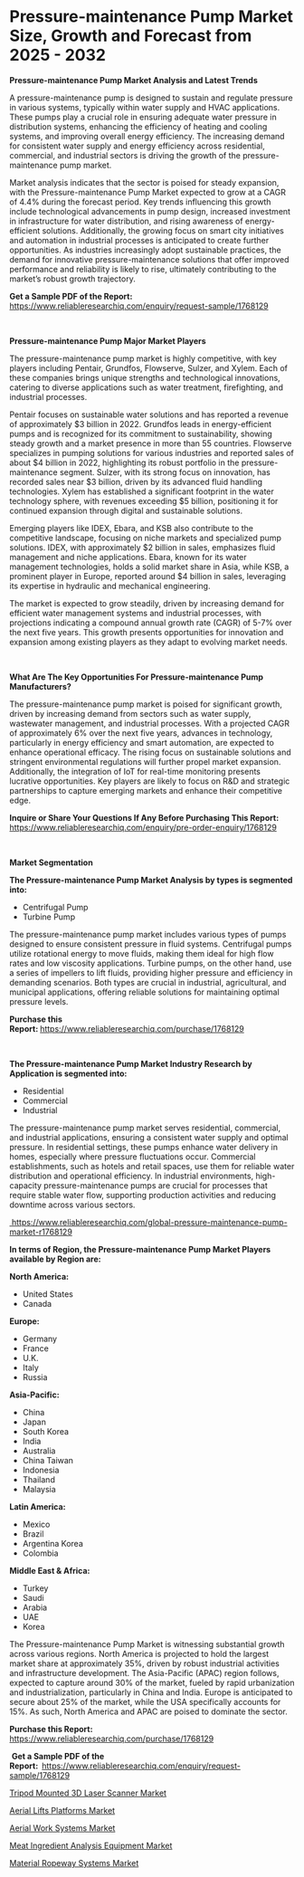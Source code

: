 <p><h1>Pressure-maintenance Pump Market Size, Growth and Forecast from 2025 - 2032</h1></p><p><strong>Pressure-maintenance Pump Market Analysis and Latest Trends</strong></p>
<p><p>A pressure-maintenance pump is designed to sustain and regulate pressure in various systems, typically within water supply and HVAC applications. These pumps play a crucial role in ensuring adequate water pressure in distribution systems, enhancing the efficiency of heating and cooling systems, and improving overall energy efficiency. The increasing demand for consistent water supply and energy efficiency across residential, commercial, and industrial sectors is driving the growth of the pressure-maintenance pump market. </p><p>Market analysis indicates that the sector is poised for steady expansion, with the Pressure-maintenance Pump Market expected to grow at a CAGR of 4.4% during the forecast period. Key trends influencing this growth include technological advancements in pump design, increased investment in infrastructure for water distribution, and rising awareness of energy-efficient solutions. Additionally, the growing focus on smart city initiatives and automation in industrial processes is anticipated to create further opportunities. As industries increasingly adopt sustainable practices, the demand for innovative pressure-maintenance solutions that offer improved performance and reliability is likely to rise, ultimately contributing to the market’s robust growth trajectory.</p></p>
<p><strong>Get a Sample PDF of the Report:&nbsp;</strong> <a href="https://www.reliableresearchiq.com/enquiry/request-sample/1768129?utm_campaign=1837&utm_medium=2&utm_source=Github&utm_content=ia&utm_term=11042025&utm_id=pressure-maintenance-pump">https://www.reliableresearchiq.com/enquiry/request-sample/1768129</a></p>
<p>&nbsp;</p>
<p><strong>Pressure-maintenance Pump Major Market Players</strong></p>
<p><p>The pressure-maintenance pump market is highly competitive, with key players including Pentair, Grundfos, Flowserve, Sulzer, and Xylem. Each of these companies brings unique strengths and technological innovations, catering to diverse applications such as water treatment, firefighting, and industrial processes.</p><p>Pentair focuses on sustainable water solutions and has reported a revenue of approximately $3 billion in 2022. Grundfos leads in energy-efficient pumps and is recognized for its commitment to sustainability, showing steady growth and a market presence in more than 55 countries. Flowserve specializes in pumping solutions for various industries and reported sales of about $4 billion in 2022, highlighting its robust portfolio in the pressure-maintenance segment. Sulzer, with its strong focus on innovation, has recorded sales near $3 billion, driven by its advanced fluid handling technologies. Xylem has established a significant footprint in the water technology sphere, with revenues exceeding $5 billion, positioning it for continued expansion through digital and sustainable solutions.</p><p>Emerging players like IDEX, Ebara, and KSB also contribute to the competitive landscape, focusing on niche markets and specialized pump solutions. IDEX, with approximately $2 billion in sales, emphasizes fluid management and niche applications. Ebara, known for its water management technologies, holds a solid market share in Asia, while KSB, a prominent player in Europe, reported around $4 billion in sales, leveraging its expertise in hydraulic and mechanical engineering.</p><p>The market is expected to grow steadily, driven by increasing demand for efficient water management systems and industrial processes, with projections indicating a compound annual growth rate (CAGR) of 5-7% over the next five years. This growth presents opportunities for innovation and expansion among existing players as they adapt to evolving market needs.</p></p>
<p>&nbsp;</p>
<p><strong>What Are The Key Opportunities For Pressure-maintenance Pump Manufacturers?</strong></p>
<p><p>The pressure-maintenance pump market is poised for significant growth, driven by increasing demand from sectors such as water supply, wastewater management, and industrial processes. With a projected CAGR of approximately 6% over the next five years, advances in technology, particularly in energy efficiency and smart automation, are expected to enhance operational efficacy. The rising focus on sustainable solutions and stringent environmental regulations will further propel market expansion. Additionally, the integration of IoT for real-time monitoring presents lucrative opportunities. Key players are likely to focus on R&D and strategic partnerships to capture emerging markets and enhance their competitive edge.</p></p>
<p><strong>Inquire or Share Your Questions If Any Before Purchasing This Report:</strong> <a href="https://www.reliableresearchiq.com/enquiry/pre-order-enquiry/1768129?utm_campaign=1837&utm_medium=2&utm_source=Github&utm_content=ia&utm_term=11042025&utm_id=pressure-maintenance-pump">https://www.reliableresearchiq.com/enquiry/pre-order-enquiry/1768129</a></p>
<p>&nbsp;</p>
<p><strong>Market Segmentation</strong></p>
<p><strong>The Pressure-maintenance Pump Market Analysis by types is segmented into:</strong></p>
<p><ul><li>Centrifugal Pump</li><li>Turbine Pump</li></ul></p>
<p><p>The pressure-maintenance pump market includes various types of pumps designed to ensure consistent pressure in fluid systems. Centrifugal pumps utilize rotational energy to move fluids, making them ideal for high flow rates and low viscosity applications. Turbine pumps, on the other hand, use a series of impellers to lift fluids, providing higher pressure and efficiency in demanding scenarios. Both types are crucial in industrial, agricultural, and municipal applications, offering reliable solutions for maintaining optimal pressure levels.</p></p>
<p><strong>Purchase this Report:&nbsp;</strong><a href="https://www.reliableresearchiq.com/purchase/1768129?utm_campaign=1837&utm_medium=2&utm_source=Github&utm_content=ia&utm_term=11042025&utm_id=pressure-maintenance-pump">https://www.reliableresearchiq.com/purchase/1768129</a></p>
<p>&nbsp;</p>
<p><strong>The Pressure-maintenance Pump Market Industry Research by Application is segmented into:</strong></p>
<p><ul><li>Residential</li><li>Commercial</li><li>Industrial</li></ul></p>
<p><p>The pressure-maintenance pump market serves residential, commercial, and industrial applications, ensuring a consistent water supply and optimal pressure. In residential settings, these pumps enhance water delivery in homes, especially where pressure fluctuations occur. Commercial establishments, such as hotels and retail spaces, use them for reliable water distribution and operational efficiency. In industrial environments, high-capacity pressure-maintenance pumps are crucial for processes that require stable water flow, supporting production activities and reducing downtime across various sectors.</p></p>
<p><a href="https://www.reliableresearchiq.com/global-pressure-maintenance-pump-market-r1768129?utm_campaign=1837&utm_medium=2&utm_source=Github&utm_content=ia&utm_term=11042025&utm_id=pressure-maintenance-pump">&nbsp;https://www.reliableresearchiq.com/global-pressure-maintenance-pump-market-r1768129</a></p>
<p><strong>In terms of Region, the Pressure-maintenance Pump Market Players available by Region are:</strong></p>
<p>
    <p> <strong> North America: </strong>
        <ul>
            <li>United States</li>
            <li>Canada</li>
        </ul>
        </p> 
    <p> <strong> Europe: </strong>
        <ul>
            <li>Germany</li>
            <li>France</li>
            <li>U.K.</li>
            <li>Italy</li>
            <li>Russia</li>
        </ul>
        </p> 
    <p> <strong> Asia-Pacific: </strong>
        <ul>
            <li>China</li>
            <li>Japan</li>
            <li>South Korea</li>
            <li>India</li>
            <li>Australia</li>
            <li>China Taiwan</li>
            <li>Indonesia</li>
            <li>Thailand</li>
            <li>Malaysia</li>
        </ul>
        </p> 
    <p> <strong> Latin America: </strong>
        <ul>
            <li>Mexico</li>
            <li>Brazil</li>
            <li>Argentina Korea</li>
            <li>Colombia</li>
        </ul>
        </p> 
    <p> <strong> Middle East & Africa: </strong>
        <ul>
            <li>Turkey</li>
            <li>Saudi</li>
            <li>Arabia</li>
            <li>UAE</li>
            <li>Korea</li>
        </ul>
    </p>
    </p>
<p><p>The Pressure-maintenance Pump Market is witnessing substantial growth across various regions. North America is projected to hold the largest market share at approximately 35%, driven by robust industrial activities and infrastructure development. The Asia-Pacific (APAC) region follows, expected to capture around 30% of the market, fueled by rapid urbanization and industrialization, particularly in China and India. Europe is anticipated to secure about 25% of the market, while the USA specifically accounts for 15%. As such, North America and APAC are poised to dominate the sector.</p></p>
<p><strong>Purchase this Report: </strong><a href="https://www.reliableresearchiq.com/purchase/1768129?utm_campaign=1837&utm_medium=2&utm_source=Github&utm_content=ia&utm_term=11042025&utm_id=pressure-maintenance-pump">https://www.reliableresearchiq.com/purchase/1768129</a></p>
<p>&nbsp;<strong>Get a Sample PDF of the Report:&nbsp;&nbsp;</strong><a href="https://www.reliableresearchiq.com/enquiry/request-sample/1768129?utm_campaign=1837&utm_medium=2&utm_source=Github&utm_content=ia&utm_term=11042025&utm_id=pressure-maintenance-pump">https://www.reliableresearchiq.com/enquiry/request-sample/1768129</a></p>
<p><strong></strong></p>
<p><p><a href="https://github.com/landtmman/Market-Research-Report-List-1/blob/main/tripod-mounted-3d-laser-scanner-market.md?utm_campaign=1837&utm_medium=2&utm_source=Github&utm_content=ia&utm_term=11042025&utm_id=pressure-maintenance-pump">Tripod Mounted 3D Laser Scanner Market</a></p><p><a href="https://github.com/vasosblenksk/Market-Research-Report-List-1/blob/main/aerial-lifts-platforms-market.md?utm_campaign=1837&utm_medium=2&utm_source=Github&utm_content=ia&utm_term=11042025&utm_id=pressure-maintenance-pump">Aerial Lifts Platforms Market</a></p><p><a href="https://github.com/viohlbrenksf/Market-Research-Report-List-1/blob/main/aerial-work-systems-market.md?utm_campaign=1837&utm_medium=2&utm_source=Github&utm_content=ia&utm_term=11042025&utm_id=pressure-maintenance-pump">Aerial Work Systems Market</a></p><p><a href="https://github.com/ifsahvadenah/Market-Research-Report-List-1/blob/main/meat-ingredient-analysis-equipment-market.md?utm_campaign=1837&utm_medium=2&utm_source=Github&utm_content=ia&utm_term=11042025&utm_id=pressure-maintenance-pump">Meat Ingredient Analysis Equipment Market</a></p><p><a href="https://github.com/keehnkaesssi/Market-Research-Report-List-1/blob/main/material-ropeway-systems-market.md?utm_campaign=1837&utm_medium=2&utm_source=Github&utm_content=ia&utm_term=11042025&utm_id=pressure-maintenance-pump">Material Ropeway Systems Market</a></p></p>